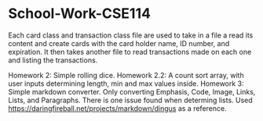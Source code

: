 # School-Work-CSE114
Each card class and transaction class file are used to take in a file a read its content and create cards with the card holder name, ID number, and expiration. It then takes another file to read transactions made on each one and listing the transactions.


Homework 2: Simple rolling dice.
Homework 2.2: A count sort array, with user inputs determining length, min and max values inside. 
Homework 3: Simple markdown converter. Only converting Emphasis, Code, Image, Links, Lists, and Paragraphs. There is one issue found when determing lists. Used https://daringfireball.net/projects/markdown/dingus as a reference.
